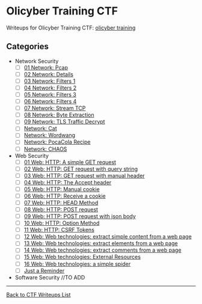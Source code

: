 # Olicyber Training CTF

Writeups for Olicyber Training CTF: [olicyber training](<https://training.olicyber.it/>)

## Categories


- Network Security
   - [ ] [01 Network: Pcap](</olicyber-training/network/01-Pcap/01.md>)
   - [ ] [02 Network: Details](</olicyber-training/network/02-Details/02.md>)
   - [ ] [03 Network: Filters 1](</olicyber-training/network/03-Filters-1/challenge.md>)
   - [ ] [04 Network: Filters 2](/olicyber-training/network/04-Filters-2/challenge.md)
   - [ ] [05 Network: Filters 3](/olicyber-training/network/05-Filters-3/challenge.md)
   - [ ] [06 Network: Filters 4](/olicyber-training/network/06-Filters-4/challenge.md)
   - [ ] [07 Network: Stream TCP](/olicyber-training/network/07-StreamTCP/challenge.md)
   - [ ] [08 Network: Byte Extraction](/olicyber-training/network/08-ByteExtraction/challenge.md)
   - [ ] [09 Network: TLS Traffic Decrypt](/olicyber-training/network/09-TLSTrafficDecrypt/challenge.md)
   - [ ] [Network: Cat](/olicyber-training/network/Cat/challenge.md)
   - [ ] [Network: Wordwang](/olicyber-training/network/Wordwang/challenge.md)
   - [ ] [Network: PocaCola Recipe](/olicyber-training/network/PocaCola-recipe/challenge.md)
   - [ ] [Network: CHAOS](/olicyber-training/network/Chaos/challenge.md)
- Web Security
   - [ ] [01 Web: HTTP: A simple GET request](/olicyber-training/web/01-Get/challenge.md)
   - [ ] [02 Web: HTTP: GET request with query string](/olicyber-training/web/02-Get-query/challenge.md)
   - [ ] [03 Web: HTTP: GET request with manual header](/olicyber-training/web/03-Get-header/challenge.md)
   - [ ] [04 Web: HTTP: The Accept header](/olicyber-training/web/04-Get-accept/challenge.md)
   - [ ] [05 Web: HTTP: Manual cookie](/olicyber-training/web/05-cookie/challenge.md)
   - [ ] [06 Web: HTTP: Receive a cookie](/olicyber-training/web/06-recive-cookie/challenge.md)
   - [ ] [07 Web: HTTP: HEAD Method](/olicyber-training/web/07-head-method/challenge.md)
   - [ ] [08 Web: HTTP: POST request](/olicyber-training/web/08-Post/challenge.md)
   - [ ] [09 Web: HTTP: POST request with json body](/olicyber-training/web/09-Post-json/challenge.md)
   - [ ] [10 Web: HTTP: Option Method](/olicyber-training/web/10-Option/challenge.md)
   - [ ] [11 Web: HTTP: CSRF Tokens](/olicyber-training/web/11-Csrf-token/challenge.md)
   - [ ] [12 Web: Web technologies: extract simple content from a web page](/olicyber-training/web/12-Extract-from-website/challenge.md)
   - [ ] [13 Web: Web technologies: extract elements from a web page](/olicyber-training/web/13-Extract-elements/challenge.md)
   - [ ] [14 Web: Web technologies: extract comments from a web page](/olicyber-training/web/14-Extract-comments/challenge.md)
   - [ ] [15 Web: Web technologies: External Resources](/olicyber-training/web/15-Extract-external-resources/challenge.md)
   - [ ] [16 Web: Web technologies: a simple spider](/olicyber-training/web/16-Extract-with-spider/challenge.md)
   - [ ] [Just a Reminder](/olicyber-training/web/just-a-reminder/challenge.md)
- Software Security
   //TO ADD
 

---
<a href="/README.md" class="btn">Back to CTF Writeups List</a>
